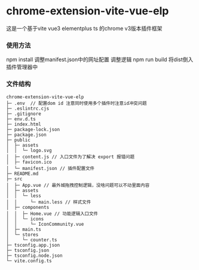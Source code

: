 # chrome-extension-vite-vue-elp

这是一个基于vite vue3 elementplus ts 的chrome v3版本插件框架
### 使用方法
npm install
调整manifest.json中的网址配置
调整逻辑
npm run build
将dist倒入插件管理器中
### 文件结构

```
chrome-extension-vite-vue-elp
├─ .env  // 配置dom id 注意同时使用多个插件时注意id冲突问题
├─ .eslintrc.cjs
├─ .gitignore
├─ env.d.ts
├─ index.html
├─ package-lock.json
├─ package.json
├─ public
│  ├─ assets
│  │  └─ logo.svg
│  ├─ content.js // 入口文件为了解决 export 报错问题
│  ├─ favicon.ico
│  └─ manifest.json // 插件配置文件
├─ README.md
├─ src
│  ├─ App.vue // 最外城拖拽控制逻辑，没啥问题可以不动里面内容
│  ├─ assets
│  │  └─ less
│  │     └─ main.less // 样式文件
│  ├─ components
│  │  ├─ Home.vue // 功能逻辑入口文件
│  │  └─ icons
│  │     └─ IconCommunity.vue
│  ├─ main.ts
│  └─ stores
│     └─ counter.ts
├─ tsconfig.app.json
├─ tsconfig.json
├─ tsconfig.node.json
└─ vite.config.ts

```